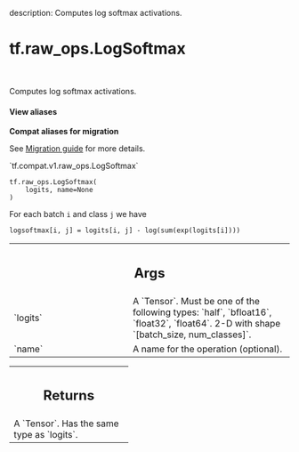 description: Computes log softmax activations.

<div itemscope itemtype="http://developers.google.com/ReferenceObject">
<meta itemprop="name" content="tf.raw_ops.LogSoftmax" />
<meta itemprop="path" content="Stable" />
</div>

# tf.raw_ops.LogSoftmax

<!-- Insert buttons and diff -->

<table class="tfo-notebook-buttons tfo-api nocontent" align="left">

</table>



Computes log softmax activations.

<section class="expandable">
  <h4 class="showalways">View aliases</h4>
  <p>
<b>Compat aliases for migration</b>
<p>See
<a href="https://www.tensorflow.org/guide/migrate">Migration guide</a> for
more details.</p>
<p>`tf.compat.v1.raw_ops.LogSoftmax`</p>
</p>
</section>

<pre class="devsite-click-to-copy prettyprint lang-py tfo-signature-link">
<code>tf.raw_ops.LogSoftmax(
    logits, name=None
)
</code></pre>



<!-- Placeholder for "Used in" -->

For each batch `i` and class `j` we have

    logsoftmax[i, j] = logits[i, j] - log(sum(exp(logits[i])))

<!-- Tabular view -->
 <table class="responsive fixed orange">
<colgroup><col width="214px"><col></colgroup>
<tr><th colspan="2"><h2 class="add-link">Args</h2></th></tr>

<tr>
<td>
`logits`
</td>
<td>
A `Tensor`. Must be one of the following types: `half`, `bfloat16`, `float32`, `float64`.
2-D with shape `[batch_size, num_classes]`.
</td>
</tr><tr>
<td>
`name`
</td>
<td>
A name for the operation (optional).
</td>
</tr>
</table>



<!-- Tabular view -->
 <table class="responsive fixed orange">
<colgroup><col width="214px"><col></colgroup>
<tr><th colspan="2"><h2 class="add-link">Returns</h2></th></tr>
<tr class="alt">
<td colspan="2">
A `Tensor`. Has the same type as `logits`.
</td>
</tr>

</table>

